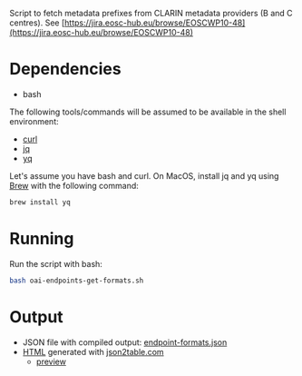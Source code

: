 Script to fetch metadata prefixes from CLARIN metadata providers (B and C centres).
See [https://jira.eosc-hub.eu/browse/EOSCWP10-48](https://jira.eosc-hub.eu/browse/EOSCWP10-48)

# Dependencies

 * bash 

The following tools/commands will be assumed to be available in the shell environment:

 * [curl](https://github.com/curl/curl)
 * [jq](https://stedolan.github.io/jq)
 * [yq](https://github.com/kislyuk/yq)
 
Let's assume you have bash and curl. On MacOS, install jq and yq using 
[Brew](https://brew.sh/) with the following command:

```sh
brew install yq
```

# Running

Run the script with bash:
```sh
bash oai-endpoints-get-formats.sh
```

# Output

 * JSON file with compiled output: [endpoint-formats.json](./endpoint-formats.json)
 * [HTML](./html) generated with [json2table.com](http://json2table.com)
   * [preview](https://htmlpreview.github.io/?https://github.com/clarin-eric/oai-endpoints-get-formats/blob/master/html/endpoint-formats.html)
 